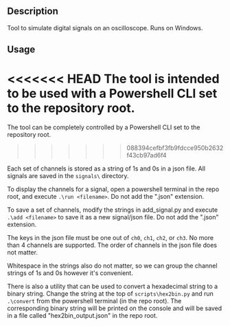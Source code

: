 ## Description

Tool to simulate digital signals on an oscilloscope. Runs on Windows.

## Usage

<<<<<<< HEAD
The tool is intended to be used with a Powershell CLI set to the repository root.
=======
The tool can be completely controlled by a Powershell CLI set to the repository root.
>>>>>>> 088394cefbf3fb9fdcce950b2632f43cb97ad6f4

Each set of channels is stored as a string of 1s and 0s in a json file. All signals are saved in the ```signals\``` directory.

To display the channels for a signal, open a powershell terminal in the repo root, and execute ```.\run <filename>```. Do not add the ".json" extension.

To save a set of channels, modify the strings in add_signal.py  and execute ```.\add <filename>``` to save it as a new signal/json file. Do not add the ".json" extension.

The keys in the json file must be one out of ```ch0```, ```ch1```, ```ch2```, or ```ch3```. No more than 4 channels are supported. The order of channels in the json file does not matter.

Whitespace in the strings also do not matter, so we can group the channel strings of 1s and 0s however it's convenient.

There is also a utility that can be used to convert a hexadecimal string to a binary string. Change the string at the top of ```scripts\hex2bin.py``` and run ```.\convert``` from the powershell terminal (in the repo root). The corresponding binary string will be printed on the console and will be saved in a file called "hex2bin_output.json" in the repo root.